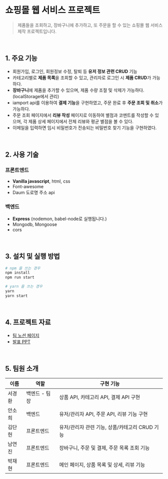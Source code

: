 # 쇼핑몰 웹 서비스 프로젝트

> 제품들을 조회하고, 장바구니에 추가하고, 또 주문을 할 수 있는 쇼핑몰 웹 서비스 제작 프로젝트입니다.

<br>

## 1. 주요 기능

- 회원가입, 로그인, 회원정보 수정, 탈퇴 등 **유저 정보 관련 CRUD** 기능
- 카테고리별로 **제품 목록**을 조회할 수 있고, 관리자로 로그인 시 **제품 CRUD**가 가능하다.
- **장바구니**에 제품을 추가할 수 있으며, 제품 수량 조절 및 삭제가 가능하다. (localStorage에서 관리)
- iamport api를 이용하여 **결제 기능**을 구현하였고, 주문 완료 후 **주문 조회 및 취소**가 가능하다.
- 주문 조회 페이지에서 **리뷰 작성** 페이지로 이동하여 별점과 코멘트를 작성할 수 있으며, 각 제품 상세 페이지에서 전체 리뷰와 평균 별점을 볼 수 있다.
- 이메일을 입력하면 임시 비밀번호가 전송되는 비밀번호 찾기 기능을 구현하였다.

<br>

## 2. 사용 기술

### 프론트엔드

- **Vanilla javascript**, html, css
- Font-awesome 
- Daum 도로명 주소 api 

### 백엔드 

- **Express** (nodemon, babel-node로 실행됩니다.)
- Mongodb, Mongoose
- cors

<br>

## 3. 설치 및 실행 방법

```bash
# npm 을 쓰는 경우 
npm install
npm run start

# yarn 을 쓰는 경우
yarn
yarn start
```

<br>

## 4. 프로젝트 자료
- [팀 노션 페이지](https://sponge-steam-37d.notion.site/3-e96c76ed0f634d3fa79af5c13c95d446)
- [발표 PPT](https://docs.google.com/presentation/d/19iEFJhzTIaIzx2BhrhsnHGc0WL-unLDJPZervKqPFGU/edit?usp=sharing)

<br>

## 5. 팀원 소개
| 이름   | 역할       | 구현 기능                                                                             |
| ----  | --------  | ----------------------------------------------------------------------------------- |
| 서경환 | 백엔드 - 팀장| 상품 API, 카테고리 API, 결제 API 구현 |
| 안소희 | 백엔드      | 유저/관리자 API, 주문 API, 리뷰 기능 구현 |
| 김단헌 | 프론트엔드   | 유저/관리자 관련 기능, 상품/카테고리 CRUD 기능  |
| 남연진 | 프론트엔드   | 장바구니, 주문 및 결제, 주문 목록 조회 기능 |
| 박재현 | 프론트엔드   | 메인 페이지, 상품 목록 및 상세, 리뷰 기능  |

